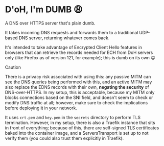 # D'oH, I'm DUMB 😩

A DNS over HTTPS server that's plain dumb.

It takes incoming DNS requests and forwards them to a traditional UDP-based DNS server,
returning whatever comes back.

It's intended to take advantage of Encrypted Client Hello features in browsers
that can retrieve the records needed for ECH from DoH servers only (like Firefox as of version 121, for example);
this is dumb on its own 🙃

> [!CAUTION]
> There is a privacy risk associated with using this:
> any passive MITM can see the DNS queries being performed with this,
> and an active MITM may also replace the EDNS records with their own,
> **negating the security** of DNS-over-HTTPS.
> In my setup, this is acceptable, because my MITM only blocks connections based on the SNI field,
> and doesn't seem to check or modify DNS traffic at all;
> however, make sure to check the implications before deploying it in your network. 

It uses `crt.pem` and `key.pem` in the `secrets` directory to perform TLS termination.
However, in my setup, there is also a Traefik instance that sits in front of everything;
because of this, there are self-signed TLS certificates baked into the container image,
and a ServersTransport is set up to not verify them (you could also trust them explicitly in Traefik).
